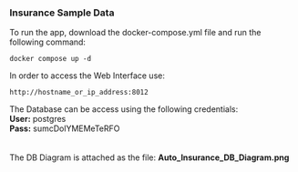 ### Insurance Sample Data

To run the app, download the docker-compose.yml file and run the following command:
```
docker compose up -d
```

In order to access the Web Interface use:<br>
```
http://hostname_or_ip_address:8012
```

The Database can be access using the following credentials:<BR>
<b>User:</b> postgres<BR>
<b>Pass:</b> sumcDolYMEMeTeRFO<BR>
<BR><BR>
The DB Diagram is attached as the file: <b>Auto_Insurance_DB_Diagram.png</b>
